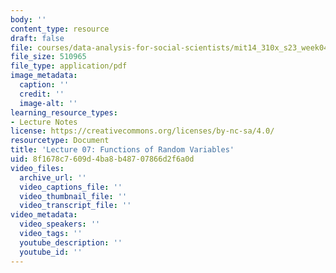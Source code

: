 ```yaml
---
body: ''
content_type: resource
draft: false
file: courses/data-analysis-for-social-scientists/mit14_310x_s23_week04_lec07.pdf
file_size: 510965
file_type: application/pdf
image_metadata:
  caption: ''
  credit: ''
  image-alt: ''
learning_resource_types:
- Lecture Notes
license: https://creativecommons.org/licenses/by-nc-sa/4.0/
resourcetype: Document
title: 'Lecture 07: Functions of Random Variables'
uid: 8f1678c7-609d-4ba8-b487-07866d2f6a0d
video_files:
  archive_url: ''
  video_captions_file: ''
  video_thumbnail_file: ''
  video_transcript_file: ''
video_metadata:
  video_speakers: ''
  video_tags: ''
  youtube_description: ''
  youtube_id: ''
---
```

